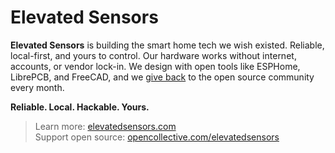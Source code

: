 # Elevated Sensors

**Elevated Sensors** is building the smart home tech we wish existed. Reliable, local-first, and yours to control.
Our hardware works without internet, accounts, or vendor lock-in. We design with open tools like ESPHome, LibrePCB,
and FreeCAD, and we [give back](https://opencollective.com/elevated_sensors) to the open source community every month.

**Reliable. Local. Hackable. Yours.**

> Learn more: [elevatedsensors.com](https://elevatedsensors.com)  
> Support open source: [opencollective.com/elevatedsensors](https://opencollective.com/elevatedsensors)
